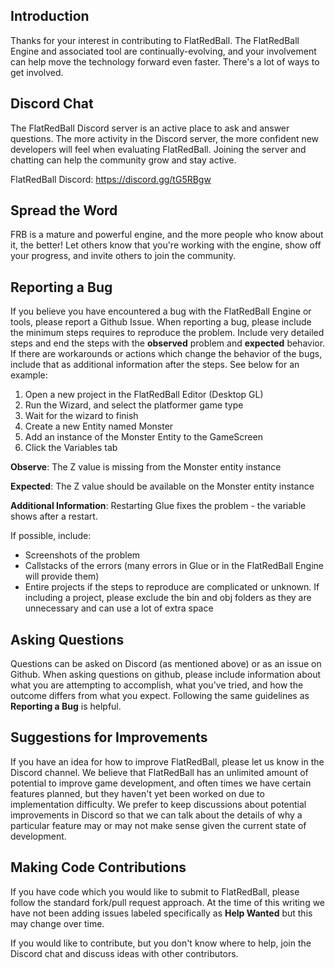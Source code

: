 ## Introduction

Thanks for your interest in contributing to FlatRedBall. The FlatRedBall Engine and associated tool are continually-evolving, and your involvement can help move the technology forward even faster. There's a lot of ways to get involved.

## Discord Chat

The FlatRedBall Discord server is an active place to ask and answer questions. The more activity in the Discord server, the more confident new developers will feel when evaluating FlatRedBall. Joining the server and chatting can help the community grow and stay active. 

FlatRedBall Discord: https://discord.gg/tG5RBgw

## Spread the Word

FRB is a mature and powerful engine, and the more people who know about it, the better! Let others know that you're working with the engine, show off your progress, and invite others to join the community. 

## Reporting a Bug

If you believe you have encountered a bug with the FlatRedBall Engine or tools, please report a Github Issue. When reporting a bug, please include the minimum steps requires to reproduce the problem. Include very detailed steps and end the steps with the **observed** problem and **expected** behavior. If there are workarounds or actions which change the behavior of the bugs, include that as additional information after the steps. See below for an example:

1. Open a new project in the FlatRedBall Editor (Desktop GL)
1. Run the Wizard, and select the platformer game type
2. Wait for the wizard to finish
3. Create a new Entity named Monster
4. Add an instance of the Monster Entity to the GameScreen
5. Click the Variables tab

**Observe**: The Z value is missing from the Monster entity instance

**Expected**: The Z value should be available on the Monster entity instance

**Additional Information**: Restarting Glue fixes the problem - the variable shows after a restart.

If possible, include:

* Screenshots of the problem
* Callstacks of the errors (many errors in Glue or in the FlatRedBall Engine will provide them)
* Entire projects if the steps to reproduce are complicated or unknown. If including a project, please exclude the bin and obj folders as they are unnecessary and can use a lot of extra space

## Asking Questions

Questions can be asked on Discord (as mentioned above) or as an issue on Github. When asking questions on github, please include information about what you are attempting to accomplish, what you've tried, and how the outcome differs from what you expect. Following the same guidelines as **Reporting a Bug** is helpful.

## Suggestions for Improvements

If you have an idea for how to improve FlatRedBall, please let us know in the Discord channel. We believe that FlatRedBall has an unlimited amount of potential to improve game development, and often times we have certain features planned, but they haven't yet been worked on due to implementation difficulty. We prefer to keep discussions about potential improvements in Discord so that we can talk about the details of why a particular feature may or may not make sense given the current state of development.

## Making Code Contributions

If you have code which you would like to submit to FlatRedBall, please follow the standard fork/pull request approach. At the time of this writing we have not been adding issues labeled specifically as **Help Wanted** but this may change over time.

If you would like to contribute, but you don't know where to help, join the Discord chat and discuss ideas with other contributors.
